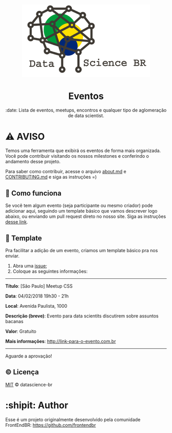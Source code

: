 <p align="center">
<img src="src/img/eventos.png" width="400" alt="Data science Brasil">
</p>
<h1 align="center">Eventos</h1>
<p align="center">:date: Lista de eventos, meetups, encontros e qualquer tipo de aglomeração de data scientist.</p>

# :warning: AVISO

Temos uma ferramenta que exibirá os eventos de forma mais organizada. Você pode contribuir visitando os nossos milestones e conferindo o andamento desse projeto.

Para saber como contribuir, acesse o arquivo [about.md](about.md) e [CONTRIBUTING.md](CONTRIBUTING.md) e siga as instruções =)

## :rainbow: Como funciona

Se você tem algum evento (seja participante ou mesmo criador) pode adicionar aqui, seguindo um template básico que vamos descrever logo abaixo, ou enviando um pull request direto no nosso site. Siga as instruções [desse link](CONTRIBUTING.md).

## :scroll: Template

Pra facilitar a adição de um evento, criamos um template básico pra nos enviar.

1. Abra uma [issue](https://github.com/datascience-br/eventos/issues/new);
2. Coloque as seguintes informações:

---

**Título**: [São Paulo] Meetup CSS

**Data**: 04/02/2018 19h30 - 21h

**Local**: Avenida Paulista, 1000

**Descrição (breve)**: Evento para data scientits discutirem sobre assuntos bacanas

**Valor**: Gratuito

**Mais informações**: http://link-para-o-evento.com.br
* * *

Aguarde a aprovação!

 
## :copyright: Licença

[MIT](LICENSE.md) &copy; datascience-br

# :shipit: Author
Esse é um projeto originalmente desenvolvido pela comunidade FrontEndBR: https://github.com/frontendbr

